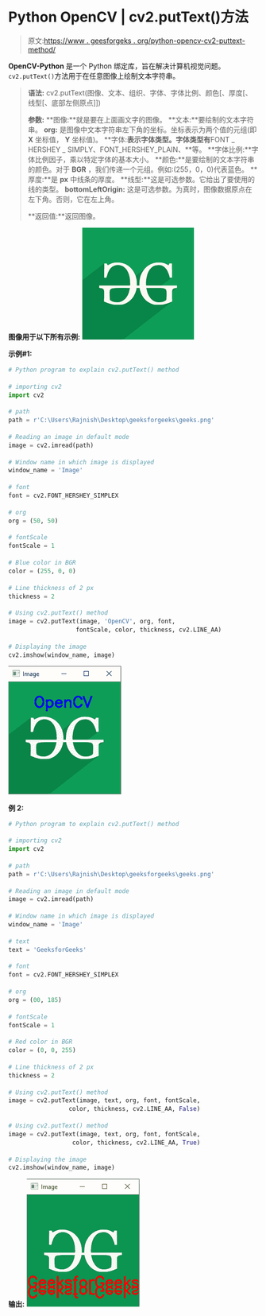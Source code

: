 # Python OpenCV | cv2.putText()方法

> 原文:[https://www . geesforgeks . org/python-opencv-cv2-puttext-method/](https://www.geeksforgeeks.org/python-opencv-cv2-puttext-method/)

**OpenCV-Python** 是一个 Python 绑定库，旨在解决计算机视觉问题。`cv2.putText()`方法用于在任意图像上绘制文本字符串。

> **语法:** cv2.putText(图像、文本、组织、字体、字体比例、颜色[、厚度[、线型[、底部左侧原点]])
> 
> **参数:**
> **图像:**就是要在上面画文字的图像。
> **文本:**要绘制的文本字符串。
> **org:** 是图像中文本字符串左下角的坐标。坐标表示为两个值的元组(即 **X** 坐标值， **Y** 坐标值)。
> **字体:**表示字体类型。字体类型有**FONT _ HERSHEY _ SIMPLY、FONT_HERSHEY_PLAIN、**等。
> **字体比例:**字体比例因子，乘以特定字体的基本大小。
> **颜色:**是要绘制的文本字符串的颜色。对于 **BGR** ，我们传递一个元组。例如:(255，0，0)代表蓝色。
> **厚度:**是 **px** 中线条的厚度。
> **线型:**这是可选参数。它给出了要使用的线的类型。
> **bottomLeftOrigin:** 这是可选参数。为真时，图像数据原点在左下角。否则，它在左上角。
> 
> **返回值:**返回图像。

**图像用于以下所有示例:**
![](img/c8773af5d93591c46b33a4bf4342545d.png)

**示例#1:**

```py
# Python program to explain cv2.putText() method

# importing cv2
import cv2

# path
path = r'C:\Users\Rajnish\Desktop\geeksforgeeks\geeks.png'

# Reading an image in default mode
image = cv2.imread(path)

# Window name in which image is displayed
window_name = 'Image'

# font
font = cv2.FONT_HERSHEY_SIMPLEX

# org
org = (50, 50)

# fontScale
fontScale = 1

# Blue color in BGR
color = (255, 0, 0)

# Line thickness of 2 px
thickness = 2

# Using cv2.putText() method
image = cv2.putText(image, 'OpenCV', org, font, 
                   fontScale, color, thickness, cv2.LINE_AA)

# Displaying the image
cv2.imshow(window_name, image) 
```

![](img/acd5502a8a02b5018a739cbda2451123.png)

**例 2:**

```py
# Python program to explain cv2.putText() method

# importing cv2
import cv2

# path
path = r'C:\Users\Rajnish\Desktop\geeksforgeeks\geeks.png'

# Reading an image in default mode
image = cv2.imread(path)

# Window name in which image is displayed
window_name = 'Image'

# text
text = 'GeeksforGeeks'

# font
font = cv2.FONT_HERSHEY_SIMPLEX

# org
org = (00, 185)

# fontScale
fontScale = 1

# Red color in BGR
color = (0, 0, 255)

# Line thickness of 2 px
thickness = 2

# Using cv2.putText() method
image = cv2.putText(image, text, org, font, fontScale, 
                 color, thickness, cv2.LINE_AA, False)

# Using cv2.putText() method
image = cv2.putText(image, text, org, font, fontScale,
                  color, thickness, cv2.LINE_AA, True) 

# Displaying the image
cv2.imshow(window_name, image) 
```

**输出:**
![](img/d149bb5b3980267111c2fd0c7ff05d04.png)